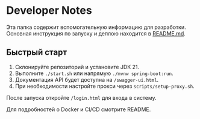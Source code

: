# Developer Notes

Эта папка содержит вспомогательную информацию для разработки.
Основная инструкция по запуску и деплою находится в [README.md](README.md).

## Быстрый старт

1. Склонируйте репозиторий и установите JDK 21.
2. Выполните `./start.sh` или напрямую `./mvnw spring-boot:run`.
3. Документация API будет доступна на `/swagger-ui.html`.
4. При необходимости настройте прокси через `scripts/setup-proxy.sh`.

После запуска откройте `/login.html` для входа в систему.

Для подробностей о Docker и CI/CD смотрите README.
